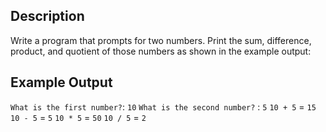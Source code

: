 ## Description

Write a program that prompts for two numbers. Print the
sum, difference, product, and quotient of those numbers as
shown in the example output:

## Example Output

`What is the first number?`:  `10`
`What is the second number?` : `5`
`10 + 5` = `15`
`10 - 5` = `5`
`10 * 5` = `50`
`10 / 5` = `2`